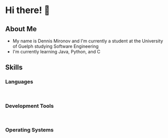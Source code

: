 # Hi there! 👋

## About Me
- My name is Dennis Mironov and I'm currently a student at the University of Guelph studying Software Engineering
- I'm currently learning Java, Python, and C

## Skills
### Languages
<!-- ![<Badge Name>](https://img.shields.io/badge/<Badge Text>-<Background Color>?style=for-the-badge&logo=<Icon Name>&logoColor=<Logo Color>) -->
![<java>](https://img.shields.io/badge/Java-FF5733?style=for-the-badge&logo=java&logoColor=white)
![<python>](https://img.shields.io/badge/Python-3776AB?style=for-the-badge&logo=python&logoColor=white)
![<c>](https://img.shields.io/badge/C-A8B9CC?style=for-the-badge&logo=c&logoColor=black)
![<javascript>](https://img.shields.io/badge/JavaScript-F7DF1E?style=for-the-badge&logo=javascript&logoColor=black)
![<processingfoundation>](https://img.shields.io/badge/Processing-006699?style=for-the-badge&logo=processingfoundation&logoColor=white)
![<html5>](https://img.shields.io/badge/HTML-E34F26?style=for-the-badge&logo=html5&logoColor=white)
![<css3>](https://img.shields.io/badge/CSS-1572B6?style=for-the-badge&logo=css3&logoColor=white)

### Development Tools
![<github>](https://img.shields.io/badge/GitHub-181717?style=for-the-badge&logo=github&logoColor=white)
![<gitlab>](https://img.shields.io/badge/GitLab-FC6D26?style=for-the-badge&logo=gitlab&logoColor=white)
![<git>](https://img.shields.io/badge/Git-F05032?style=for-the-badge&logo=git&logoColor=white)
![<trello>](https://img.shields.io/badge/Trello-0052CC?style=for-the-badge&logo=trello&logoColor=white)

### Operating Systems
![<windows>](https://img.shields.io/badge/Windows-0078D4?style=for-the-badge&logo=windows&logoColor=white)
![<linux>](https://img.shields.io/badge/Linux-FCC624?style=for-the-badge&logo=linux&logoColor=black)




